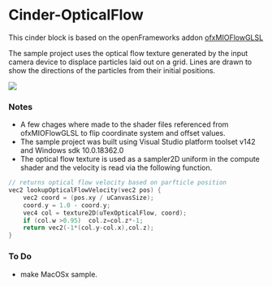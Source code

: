 # Cinder-OpticalFlow

This cinder block is based on the openFrameworks addon [ofxMIOFlowGLSL](https://github.com/WaltzBinaire/ofxMIOFlowGLSL/) 

The sample project uses the optical flow texture generated by the input camera device to displace particles laid out on a grid.
Lines are drawn to show the directions of the particles from their initial positions. 

![](docs/preview.gif)

### Notes
- A few chages where made to the shader files referenced from ofxMIOFlowGLSL to flip coordinate system and offset values.
- The sample project was built using Visual Studio platform toolset v142 and Windows sdk 10.0.18362.0
- The optical flow texture is used as a sampler2D uniform in the compute shader and the velocity is read via the following function.

```cpp
// returns optical flow velocity based on parfticle position
vec2 lookupOpticalFlowVelocity(vec2 pos) {
	vec2 coord = (pos.xy / uCanvasSize);
	coord.y = 1.0 - coord.y; 
	vec4 col = texture2D(uTexOpticalFlow, coord);
	if (col.w >0.95)  col.z=col.z*-1;
	return vec2(-1*(col.y-col.x),col.z);
}
```

### To Do
- make MacOSx sample. 